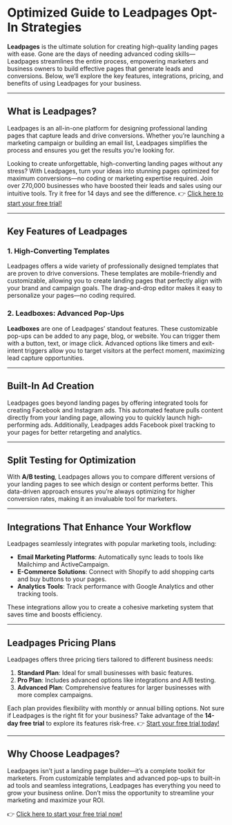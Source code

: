 # Optimized Guide to Leadpages Opt-In Strategies

**Leadpages** is the ultimate solution for creating high-quality landing pages with ease. Gone are the days of needing advanced coding skills—Leadpages streamlines the entire process, empowering marketers and business owners to build effective pages that generate leads and conversions. Below, we’ll explore the key features, integrations, pricing, and benefits of using Leadpages for your business.

---

## What is Leadpages?

Leadpages is an all-in-one platform for designing professional landing pages that capture leads and drive conversions. Whether you’re launching a marketing campaign or building an email list, Leadpages simplifies the process and ensures you get the results you’re looking for.

Looking to create unforgettable, high-converting landing pages without any stress? With Leadpages, turn your ideas into stunning pages optimized for maximum conversions—no coding or marketing expertise required. Join over 270,000 businesses who have boosted their leads and sales using our intuitive tools. Try it free for 14 days and see the difference. 👉 [Click here to start your free trial!](https://bit.ly/LEadPages)

---

## Key Features of Leadpages

### 1. High-Converting Templates
Leadpages offers a wide variety of professionally designed templates that are proven to drive conversions. These templates are mobile-friendly and customizable, allowing you to create landing pages that perfectly align with your brand and campaign goals. The drag-and-drop editor makes it easy to personalize your pages—no coding required.

### 2. Leadboxes: Advanced Pop-Ups
**Leadboxes** are one of Leadpages’ standout features. These customizable pop-ups can be added to any page, blog, or website. You can trigger them with a button, text, or image click. Advanced options like timers and exit-intent triggers allow you to target visitors at the perfect moment, maximizing lead capture opportunities.

---

## Built-In Ad Creation

Leadpages goes beyond landing pages by offering integrated tools for creating Facebook and Instagram ads. This automated feature pulls content directly from your landing page, allowing you to quickly launch high-performing ads. Additionally, Leadpages adds Facebook pixel tracking to your pages for better retargeting and analytics.

---

## Split Testing for Optimization

With **A/B testing**, Leadpages allows you to compare different versions of your landing pages to see which design or content performs better. This data-driven approach ensures you’re always optimizing for higher conversion rates, making it an invaluable tool for marketers.

---

## Integrations That Enhance Your Workflow

Leadpages seamlessly integrates with popular marketing tools, including:

- **Email Marketing Platforms**: Automatically sync leads to tools like Mailchimp and ActiveCampaign.
- **E-Commerce Solutions**: Connect with Shopify to add shopping carts and buy buttons to your pages.
- **Analytics Tools**: Track performance with Google Analytics and other tracking tools.

These integrations allow you to create a cohesive marketing system that saves time and boosts efficiency.

---

## Leadpages Pricing Plans

Leadpages offers three pricing tiers tailored to different business needs:

1. **Standard Plan**: Ideal for small businesses with basic features.
2. **Pro Plan**: Includes advanced options like integrations and A/B testing.
3. **Advanced Plan**: Comprehensive features for larger businesses with more complex campaigns.

Each plan provides flexibility with monthly or annual billing options. Not sure if Leadpages is the right fit for your business? Take advantage of the **14-day free trial** to explore its features risk-free. 👉 [Start your free trial today!](https://bit.ly/LEadPages)

---

## Why Choose Leadpages?

Leadpages isn’t just a landing page builder—it’s a complete toolkit for marketers. From customizable templates and advanced pop-ups to built-in ad tools and seamless integrations, Leadpages has everything you need to grow your business online. Don’t miss the opportunity to streamline your marketing and maximize your ROI.

👉 [Click here to start your free trial now!](https://bit.ly/LEadPages)
